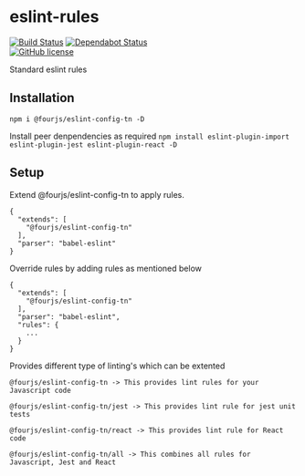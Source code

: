 # eslint-rules

[![Build Status](https://semaphoreci.com/api/v1/nimjetushar/eslint-rules/branches/dependabot-npm_and_yarn-babel-eslint-10-1-0/shields_badge.svg)](https://semaphoreci.com/nimjetushar/eslint-rules)
[![Dependabot Status](https://api.dependabot.com/badges/status?host=github&repo=nimjetushar/eslint-rules)](https://dependabot.com)
<br>
[![GitHub license](https://img.shields.io/github/license/nimjetushar/eslint-rules)](https://github.com/nimjetushar/eslint-rules/blob/master/LICENSE)

Standard eslint rules

## Installation

``` npm i @fourjs/eslint-config-tn -D ```

Install peer denpendencies as required
``` npm install eslint-plugin-import eslint-plugin-jest eslint-plugin-react -D ```

## Setup

Extend @fourjs/eslint-config-tn to apply rules.

```
{
  "extends": [
    "@fourjs/eslint-config-tn"
  ],
  "parser": "babel-eslint"
}
```

Override rules by adding rules as mentioned below 
```
{
  "extends": [
    "@fourjs/eslint-config-tn"
  ],
  "parser": "babel-eslint",
  "rules": {
    ...
  }
}
```

Provides different type of linting's which can be extented
```
@fourjs/eslint-config-tn -> This provides lint rules for your Javascript code

@fourjs/eslint-config-tn/jest -> This provides lint rule for jest unit tests

@fourjs/eslint-config-tn/react -> This provides lint rule for React code

@fourjs/eslint-config-tn/all -> This combines all rules for Javascript, Jest and React
```
